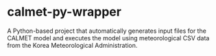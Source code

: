 # calmet-py-wrapper
A Python-based project that automatically generates input files for the CALMET model and executes the model using meteorological CSV data from the Korea Meteorological Administration.
